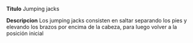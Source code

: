 **Titulo**
    Jumping jacks

**Descripcion** 
    Los jumping jacks consisten en saltar separando los pies y elevando los brazos por encima de la cabeza, para luego volver a la posición inicial